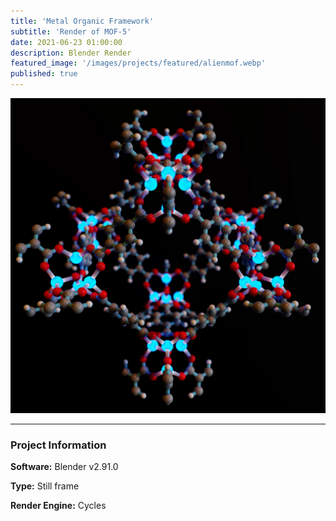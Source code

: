 ```yaml
---
title: 'Metal Organic Framework'
subtitle: 'Render of MOF-5'
date: 2021-06-23 01:00:00
description: Blender Render
featured_image: '/images/projects/featured/alienmof.webp'
published: true
---
```


![](/images/projects/full_size/alienmof.webp)

---

### Project Information

**Software:** Blender v2.91.0

**Type:** Still frame

**Render Engine:** Cycles
